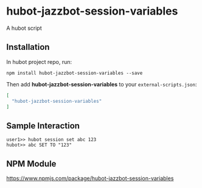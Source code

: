 # hubot-jazzbot-session-variables

A hubot script

## Installation

In hubot project repo, run:

`npm install hubot-jazzbot-session-variables --save`

Then add **hubot-jazzbot-session-variables** to your `external-scripts.json`:

```json
[
  "hubot-jazzbot-session-variables"
]
```

## Sample Interaction

```
user1>> hubot session set abc 123
hubot>> abc SET TO "123"
```

## NPM Module

https://www.npmjs.com/package/hubot-jazzbot-session-variables
